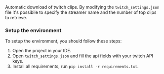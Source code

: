 Automatic download of twitch clips. By modifying the `twitch_settings.json` file it's possibile to specify the streamer name and the number of top clips to retrieve. 

### Setup the environment

To setup the environment, you should follow these steps:

1. Open the project in your IDE.
2. Open `twitch_settings.json` and fill the api fields with your twitch API keys.
3. Install all requirements, run `pip install -r requirements.txt`.
